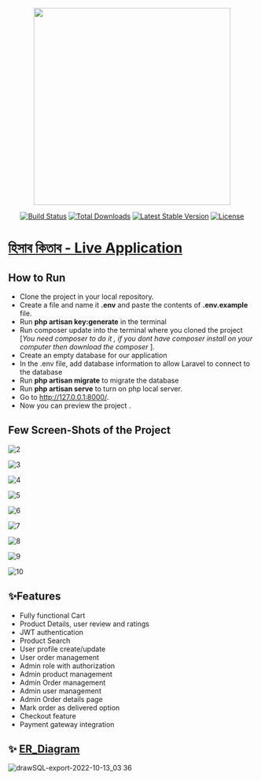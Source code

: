 <p align="center"><a href="https://laravel.com" target="_blank"><img src="https://raw.githubusercontent.com/laravel/art/master/logo-lockup/5%20SVG/2%20CMYK/1%20Full%20Color/laravel-logolockup-cmyk-red.svg" width="400"></a></p>

<p align="center">
<a href="https://travis-ci.org/laravel/framework"><img src="https://travis-ci.org/laravel/framework.svg" alt="Build Status"></a>
<a href="https://packagist.org/packages/laravel/framework"><img src="https://img.shields.io/packagist/dt/laravel/framework" alt="Total Downloads"></a>
<a href="https://packagist.org/packages/laravel/framework"><img src="https://img.shields.io/packagist/v/laravel/framework" alt="Latest Stable Version"></a>
<a href="https://packagist.org/packages/laravel/framework"><img src="https://img.shields.io/packagist/l/laravel/framework" alt="License"></a>
</p>

# [হিসাব কিতাব - Live Application](http://hisabkitab.epizy.com/)


## How to Run
-  Clone the project in your local repository.
-  Create a file and name it <b>.env</b> and paste the contents of <b>.env.example</b> file. 
-  Run <b>php artisan key:generate</b> in the terminal
-  Run composer update into the terminal where you cloned the project [<i>You need composer to do it , if you dont have composer install on your computer then download the composer </i>].
-  Create an empty database for our application
-  In the .env file, add database information to allow Laravel to connect to the database
-  Run <b>php artisan migrate</b> to migrate the database
-  Run <b>php artisan serve</b> to turn on php local server.
-  Go to http://127.0.0.1:8000/.
-  Now you can preview the project .




## Few Screen-Shots of the Project

![2](https://user-images.githubusercontent.com/67531074/195457916-f25999b7-e84c-4010-8b36-889df8112838.PNG)

![3](https://user-images.githubusercontent.com/67531074/195457918-7ad1071f-8cf0-4392-8dc9-658f20b8327a.PNG)

![4](https://user-images.githubusercontent.com/67531074/195457920-776026c9-0950-48bb-aa07-b7c66e049b2d.PNG)

![5](https://user-images.githubusercontent.com/67531074/195457888-82c3028d-971d-4091-8124-6207fefea3f9.PNG)

![6](https://user-images.githubusercontent.com/67531074/195457896-4e2ce112-d9e8-4b3f-9c61-2733ec98ee2a.PNG)

![7](https://user-images.githubusercontent.com/67531074/195457902-569cc357-b62f-45d7-aa3f-04687537320e.PNG)

![8](https://user-images.githubusercontent.com/67531074/195457906-4f665f0e-824a-4477-9f19-1632b8fed2c9.PNG)

![9](https://user-images.githubusercontent.com/67531074/195457908-e5a3c596-4a7b-4866-ab4a-07ce1ad088c5.PNG)

![10](https://user-images.githubusercontent.com/67531074/195457910-69d3560b-b8f6-4d1e-a0f0-4d78f6401359.PNG)



## ✨Features
- Fully functional Cart
- Product Details, user review and ratings
- JWT authentication
- Product Search
- User profile create/update
- User order management
- Admin role with authorization
- Admin product management
- Admin Order management
- Admin user management
- Admin Order details page
- Mark order as delivered option
- Checkout feature
- Payment gateway integration



## ✨ [ER_Diagram](https://drawsql.app/teams/ahmed-rasidun-bari-dip/diagrams/inventory-management-system)
![drawSQL-export-2022-10-13_03 36](https://user-images.githubusercontent.com/67531074/195453073-b69baf55-272a-48dc-9603-6bd297311ff5.png)

